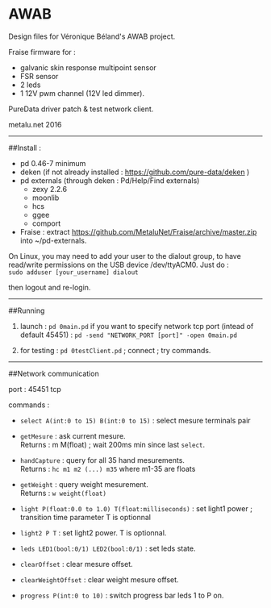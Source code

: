 # AWAB

Design files for Véronique Béland's AWAB project.

Fraise firmware for :
- galvanic skin response multipoint sensor 
- FSR sensor 
- 2 leds 
- 1 12V pwm channel (12V led dimmer).

PureData driver patch & test network client.


metalu.net 2016


-----
##Install :

- pd 0.46-7 minimum
- deken (if not already installed : https://github.com/pure-data/deken )
- pd externals (through deken : Pd/Help/Find externals)
	-	zexy 2.2.6 
	-	moonlib 
	-	hcs 
	-	ggee
	-	comport 
- Fraise : extract https://github.com/MetaluNet/Fraise/archive/master.zip into ~/pd-externals.  

On Linux, you may need to add your user to the dialout group, 
to have read/write permissions on the USB device /dev/ttyACM0. Just do :   
`sudo adduser [your_username] dialout`

then logout and re-login.



-----
##Running
1) launch : `pd 0main.pd`
   if you want to specify network tcp port (intead of default 45451) :
   `pd -send "NETWORK_PORT [port]" -open 0main.pd`

2) for testing : `pd 0testClient.pd` ; connect ; try commands.

-----
##Network communication

port : 45451 tcp

commands :

- `select A(int:0 to 15) B(int:0 to 15)` : select mesure terminals pair

- `getMesure` : ask current mesure.   
  Returns : m M(float) ; wait 200ms min since last `select`.

- `handCapture` : query for all 35 hand mesurements.   
  Returns : `hc m1 m2 (...) m35` where m1-35 are floats

- `getWeight` : query weight mesurement.  
  Returns : `w weight(float)`

- `light P(float:0.0 to 1.0) T(float:milliseconds)` : set light1 power ; transition time parameter T is optionnal

- `light2 P T` : set light2 power. T is optionnal.

- `leds LED1(bool:0/1) LED2(bool:0/1)` : set leds state.
 
- `clearOffset` : clear mesure offset.

- `clearWeightOffset` : clear weight mesure offset.

- `progress P(int:0 to 10)` : switch progress bar leds 1 to P on.



